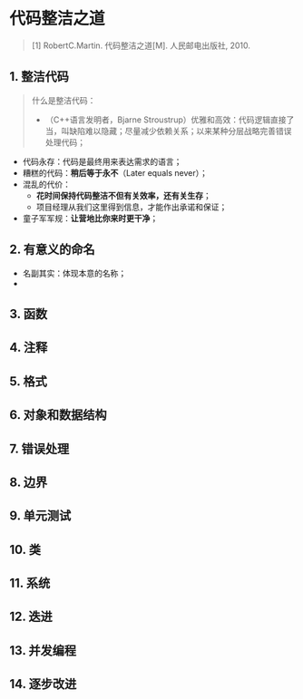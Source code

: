 # 代码整洁之道

> [1] RobertC.Martin. 代码整洁之道[M]. 人民邮电出版社, 2010.

## 1. 整洁代码

> 什么是整洁代码：
>
> - （C++语言发明者，Bjarne Stroustrup）优雅和高效：代码逻辑直接了当，叫缺陷难以隐藏；尽量减少依赖关系；以来某种分层战略完善错误处理代码；

- 代码永存：代码是最终用来表达需求的语言；
- 糟糕的代码：**稍后等于永不**（Later equals never）；
- 混乱的代价：
  - **花时间保持代码整洁不但有关效率，还有关生存**；
  - 项目经理从我们这里得到信息，才能作出承诺和保证；
- 童子军军规：**让营地比你来时更干净**；

## 2. 有意义的命名

- 名副其实：体现本意的名称；
- 

## 3. 函数



## 4. 注释



## 5. 格式



## 6. 对象和数据结构



## 7. 错误处理



## 8. 边界



## 9. 单元测试



## 10. 类



## 11. 系统



## 12. 迭进



## 13. 并发编程



## 14. 逐步改进
